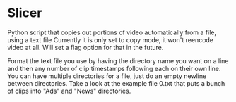 # Slicer
Python script that copies out portions of video automatically from a file, using a text file
Currently it is only set to copy mode, it won't reencode video at all. Will set a flag option for that in the future.

Format the text file you use by having the directory name you want on a line and then any number of clip timestamps following each on their own line. You can have multiple directories for a file, just do an empty newline between directories.
Take a look at the example file 0.txt that puts a bunch of clips into "Ads" and "News" directories.

